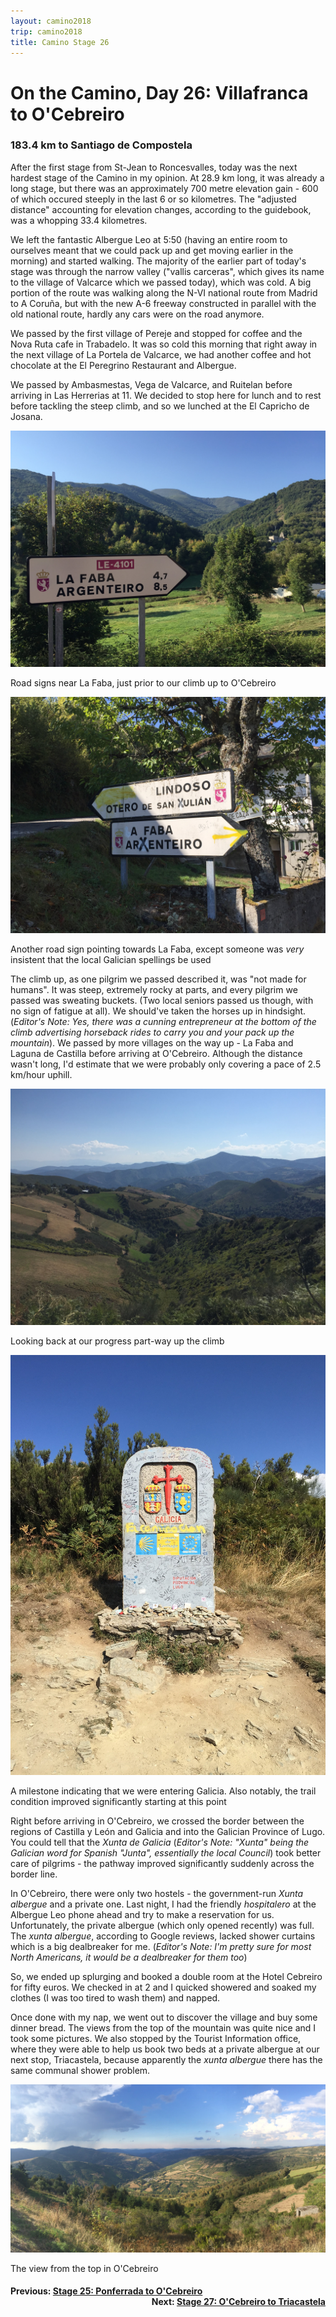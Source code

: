 ```yaml
---
layout: camino2018
trip: camino2018
title: Camino Stage 26
---
```


# On the Camino, Day 26: Villafranca to O'Cebreiro

### 183.4 km to Santiago de Compostela

After the first stage from St-Jean to Roncesvalles, today was the next hardest stage of the Camino in my opinion. At 28.9 km long, it was already a long stage, but there was an approximately 700 metre elevation gain - 600 of which occured steeply in the last 6 or so kilometres. The "adjusted distance" accounting for elevation changes, according to the guidebook, was a whopping 33.4 kilometres.

We left the fantastic Albergue Leo at 5:50 (having an entire room to ourselves meant that we could pack up and get moving earlier in the morning) and started walking. The majority of the earlier part of today's stage was through the narrow valley ("vallis carceras", which gives its name to the village of Valcarce which we passed today), which was cold. A big portion of the route was walking along the N-VI national route from Madrid to A Coru&ntilde;a, but with the new A-6 freeway constructed in parallel with the old national route, hardly any cars were on the road anymore.

We passed by the first village of Pereje and stopped for coffee and the Nova Ruta cafe in Trabadelo. It was so cold this morning that right away in the next village of La Portela de Valcarce, we had another coffee and hot chocolate at the El Peregrino Restaurant and Albergue.

We passed by Ambasmestas, Vega de Valcarce, and Ruitelan before arriving in Las Herrerias at 11. We decided to stop here for lunch and to rest before tackling the steep climb, and so we lunched at the El Capricho de Josana.

<img src="/assets/images/spain2018/20180929-la-faba-sign.JPG">
<p class=caption>Road signs near La Faba, just prior to our climb up to O'Cebreiro</p>

<img src="/assets/images/spain2018/20180929-las-herrerias-sign.JPG">
<p class=caption>Another road sign pointing towards La Faba, except someone was <i>very</i> insistent that the local Galician spellings be used</p>

The climb up, as one pilgrim we passed described it, was "not made for humans". It was steep, extremely rocky at parts, and every pilgrim we passed was sweating buckets. (Two local seniors passed us though, with no sign of fatigue at all). We should've taken the horses up in hindsight. (*Editor's Note: Yes, there was a cunning entrepreneur at the bottom of the climb advertising horseback rides to carry you and your pack up the mountain*). We passed by more villages on the way up - La Faba and Laguna de Castilla before arriving at O'Cebreiro. Although the distance wasn't long, I'd estimate that we were probably only covering a pace of 2.5 km/hour uphill.

<img src="/assets/images/spain2018/20180929-las-lamas.JPG">
<p class=caption>Looking back at our progress part-way up the climb</p>

<img src="/assets/images/spain2018/20180929-entering-galicia.JPG">
<p class=caption>A milestone indicating that we were entering Galicia. Also notably, the trail condition improved significantly starting at this point</p>

Right before arriving in O'Cebreiro, we crossed the border between the regions of Castilla y Le&oacute;n and Galicia and into the Galician Province of Lugo. You could tell that the *Xunta de Galicia* (*Editor's Note: "Xunta" being the Galician word for Spanish "Junta", essentially the local Council*) took better care of pilgrims - the pathway improved significantly suddenly across the border line. 

In O'Cebreiro, there were only two hostels - the government-run *Xunta albergue* and a private one. Last night, I had the friendly *hospitalero* at the Albergue Leo phone ahead and try to make a reservation for us. Unfortunately, the private albergue (which only opened recently) was full. The *xunta albergue*, according to Google reviews, lacked shower curtains which is a big dealbreaker for me. (*Editor's Note: I'm pretty sure for most North Americans, it would be a dealbreaker for them too*)

So, we ended up splurging and booked a double room at the Hotel Cebreiro for fifty euros. We checked in at 2 and I quicked showered and soaked my clothes (I was too tired to wash them) and napped.

Once done with my nap, we went out to discover the village and buy some dinner bread. The views from the top of the mountain was quite nice and I took some pictures. We also stopped by the Tourist Information office, where they were able to help us book two beds at a private albergue at our next stop, Triacastela, because apparently the *xunta albergue* there has the same communal shower problem.

<img src="/assets/images/spain2018/20180929-o-cebreiro.JPG">
<p class=caption>The view from the top in O'Cebreiro</p>

<h4><div style="text-align: left; margin-bottom: -20px">Previous: <a href="/2018/09/28/camino25.html">Stage 25: Ponferrada to O'Cebreiro</a></div></h4>
<h4><div style="text-align: right;">Next: <a href="/2018/09/30/camino27.html">Stage 27: O'Cebreiro to Triacastela</a></div></h4>